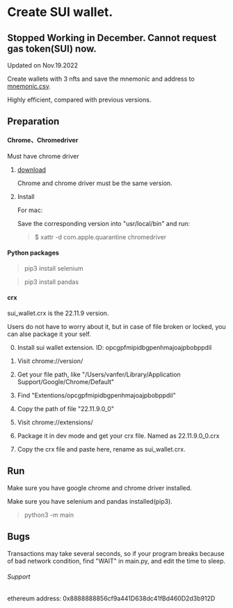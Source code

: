 # Create SUI wallet.

## Stopped Working in December. Cannot request gas token(SUI) now.

Updated on Nov.19.2022

Create wallets with 3 nfts and save the mnemonic and address to [mnemonic.csv](mnemonic.csv).

Highly efficient, compared with previous versions.

<!-- Each IP has a limit on requesting test token. You may wait for an hour or change your IP to get another wallet. -->

## Preparation

#### Chrome、Chromedriver

Must have chrome driver

1. [download](https://chromedriver.chromium.org/downloads)

    Chrome and chrome driver must be the same version.

2. Install

    For mac:

    Save the corresponding version into "usr/local/bin" and run:

    > $ xattr -d com.apple.quarantine chromedriver

#### Python packages

> pip3 install selenium

> pip3 install pandas

#### crx

sui_wallet.crx is the 22.11.9 version.

Users do not have to worry about it, but in case of file broken or locked, you can alse package it your self.

0. Install sui wallet extension. ID: opcgpfmipidbgpenhmajoajpbobppdil

1. Visit chrome://version/

2. Get your file path, like "/Users/vanfer/Library/Application Support/Google/Chrome/Default"

3. Find "Extentions/opcgpfmipidbgpenhmajoajpbobppdil"

4. Copy the path of file "22.11.9.0_0"

5. Visit chrome://extensions/

6. Package it in dev mode and get your crx file. Named as 22.11.9.0_0.crx

7. Copy the crx file and paste here, rename as sui_wallet.crx.

## Run

Make sure you have google chrome and chrome driver installed.

Make sure you have selenium and pandas installed(pip3).

> python3 -m main

## Bugs

Transactions may take several seconds, so if your program breaks because of bad network condition,
find "WAIT" in main.py, and edit the time to sleep.

###### Support

ethereum address: 0x8888888856cf9a441D638dc41fBd460D2d3b912D

